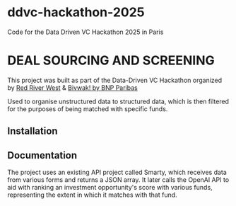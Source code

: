 # ddvc-hackathon-2025
Code for the Data Driven VC Hackathon 2025 in Paris

# DEAL SOURCING AND SCREENING

This project was built as part of the Data-Driven VC Hackathon organized by [Red River West](https://redriverwest.com) & [Bivwak! by BNP Paribas](https://bivwak.bnpparibas/)

Used to organise unstructured data to structured data, which is then filtered for the purposes of being matched with specific funds. 

## Installation

## Documentation
The project uses an existing API project called Smarty, which receives data from various forms and returns a JSON array. 
It later calls the OpenAI API to aid with ranking an investment opportunity's score with various funds, representing the extent in which it matches with that fund.